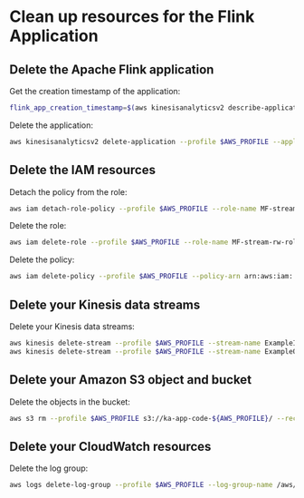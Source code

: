# Clean up resources for the Flink Application

## Delete the Apache Flink application

Get the creation timestamp of the application:

```bash
flink_app_creation_timestamp=$(aws kinesisanalyticsv2 describe-application --profile $AWS_PROFILE --application-name apache-flink-example | jq -r '.ApplicationDetail.CreateTimestamp')
```

Delete the application:

```bash
aws kinesisanalyticsv2 delete-application --profile $AWS_PROFILE --application-name apache-flink-example --create-timestamp $flink_app_creation_timestamp
```

## Delete the IAM resources

Detach the policy from the role:

```bash
aws iam detach-role-policy --profile $AWS_PROFILE --role-name MF-stream-rw-role --policy-arn arn:aws:iam::${AWS_ACCOUNT_ID}:policy/AKReadSourceStreamWriteSinkStream
```

Delete the role:

```bash
aws iam delete-role --profile $AWS_PROFILE --role-name MF-stream-rw-role
```

Delete the policy:

```bash
aws iam delete-policy --profile $AWS_PROFILE --policy-arn arn:aws:iam::${AWS_ACCOUNT_ID}:policy/AKReadSourceStreamWriteSinkStream
```

## Delete your Kinesis data streams

Delete your Kinesis data streams:

```bash
aws kinesis delete-stream --profile $AWS_PROFILE --stream-name ExampleInputStream
aws kinesis delete-stream --profile $AWS_PROFILE --stream-name ExampleOutputStream
```

## Delete your Amazon S3 object and bucket

Delete the objects in the bucket:

```bash
aws s3 rm --profile $AWS_PROFILE s3://ka-app-code-${AWS_PROFILE}/ --recursive
```

## Delete your CloudWatch resources

Delete the log group:

```bash
aws logs delete-log-group --profile $AWS_PROFILE --log-group-name /aws/kinesis-analytics/apache-flink-example
```
